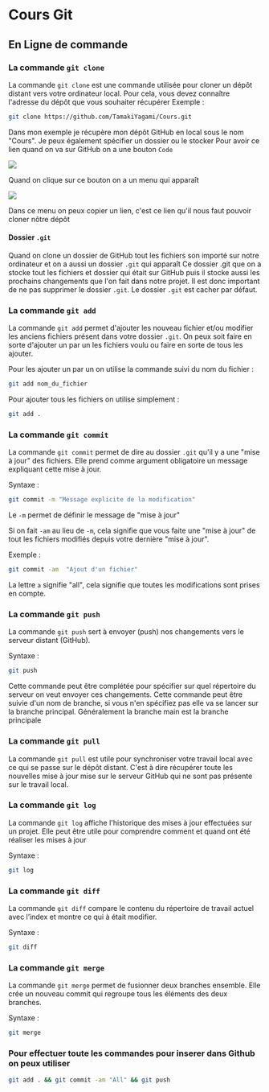 # Cours Git

## En Ligne de commande 

### La commande `git clone`
La commande `git clone` est une commande utilisée pour cloner un dépôt distant vers votre ordinateur local. Pour cela, vous devez connaître l'adresse du dépôt que vous souhaiter récupérer 
Exemple :
```bash
git clone https://github.com/TamakiYagami/Cours.git
```
Dans mon exemple je récupère mon dépôt GitHub en local sous le nom "Cours". Je peux également spécifier un dossier ou le stocker 
Pour avoir ce lien quand on va sur GitHub on a une bouton `Code` 

<img src="https://cdn.discordapp.com/attachments/550289332812906504/1204421962294628402/image1.png?ex=65d4ac5c&is=65c2375c&hm=01928b2ac5831749a1670a34696ed87a696f152a04666ab6fdba40331c299b72&">

Quand on clique sur ce bouton on a un menu qui apparaît 

<img src="https://cdn.discordapp.com/attachments/550289332812906504/1204422535358324756/image2.png?ex=65d4ace5&is=65c237e5&hm=a69a36dcc832f3cb927d0678d6a496d358b3980fefcf4b2c92a7d4d8076ca627&">

Dans ce menu on peux copier un lien, c'est ce lien qu'il nous faut pouvoir cloner nôtre dépôt 

#### Dossier `.git` 
Quand on clone un dossier de GitHub tout les fichiers son importé sur notre ordinateur et on a aussi un dossier `.git` qui apparaît
Ce dossier .git que on a stocke tout les fichiers et dossier qui 
était sur GitHub puis il stocke aussi les prochains  changements que l'on fait dans notre projet.
Il est donc important de ne pas supprimer le dossier `.git`.
Le dossier `.git` est cacher par défaut.

### La commande `git add`
La commande `git add` permet d'ajouter les nouveau fichier et/ou modifier les anciens fichiers présent dans votre dossier `.git`.
On peux soit faire en sorte d'ajouter un par un les fichiers voulu ou faire en sorte de tous les ajouter.

Pour les ajouter un par un on utilise la commande suivi du nom du fichier :
```bash
git add nom_du_fichier
```

Pour ajouter tous les fichiers on utilise simplement :
```bash
git add .
```

###  La commande `git commit`
La commande `git commit` permet de dire au dossier `.git` qu'il y a une "mise à jour" des fichiers. 
Elle prend comme argument obligatoire un message expliquant cette mise à jour.

Syntaxe :
```bash
git commit -m "Message explicite de la modification"
```
Le `-m` permet de définir le message de "mise à jour" 

Si on fait `-am`  au lieu de `-m`, cela signifie que vous faite une "mise à jour" de tout les fichiers modifiés depuis votre dernière "mise à jour".

Exemple :
```bash
git commit -am  "Ajout d'un fichier"
```
La lettre `a` signifie "all", cela signifie que toutes les modifications sont prises en compte.

### La commande `git push`
La commande `git push` sert à envoyer (push) nos changements vers le serveur distant (GitHub).

Syntaxe :
```bash
git push
```
Cette commande peut être complétée pour spécifier sur quel répertoire du serveur on veut envoyer ces changements.
Cette commande peut être suivie d'un nom de branche, si vous n'en spécifiez pas elle va se lancer sur la branche principal.
Généralement la branche main est la branche principale

### La commande `git pull`
La commande `git pull` est utile pour synchroniser votre travail local avec ce qui se passe sur le dépôt distant. 
C'est à dire récupérer toute les nouvelles mise à jour mise sur le serveur GitHub qui ne sont pas présente sur le travail local.

### La commande `git log`
La commande `git log` affiche l'historique des mises à jour effectuées sur un projet. Elle peut être utile pour comprendre comment et quand ont été réaliser les mises à jour 

Syntaxe : 
```bash
git log
```

### La commande `git diff`
La commande `git diff` compare le contenu du répertoire de travail actuel avec l’index et montre ce qui à était modifier.

Syntaxe : 
```bash
git diff
```

### La commande `git merge`
La commande `git merge` permet de fusionner deux branches ensemble. Elle crée un nouveau commit qui regroupe tous les éléments des deux branches. 

Syntaxe : 
```bash
git merge
```

### Pour effectuer toute les commandes pour inserer dans Github on peux utiliser

```bash
git add . && git commit -am "All" && git push
```